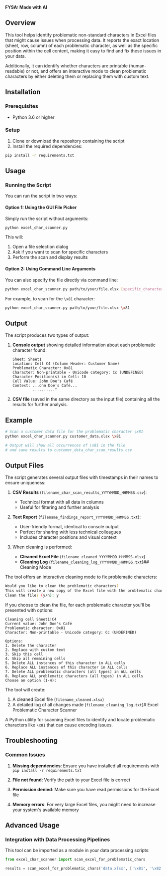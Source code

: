 **FYSA: Made with AI**

## Overview

This tool helps identify problematic non-standard characters in Excel files that might cause issues when processing data. It reports the exact location (sheet, row, column) of each problematic character, as well as the specific position within the cell content, making it easy to find and fix these issues in your data. 

Additionally, it can identify whether characters are printable (human-readable) or not, and offers an interactive mode to clean problematic characters by either deleting them or replacing them with custom text.

## Installation

### Prerequisites

- Python 3.6 or higher

### Setup

1. Clone or download the repository containing the script
2. Install the required dependencies:

```bash
pip install -r requirements.txt
```

## Usage

### Running the Script

You can run the script in two ways:

#### Option 1: Using the GUI File Picker

Simply run the script without arguments:

```bash
python excel_char_scanner.py
```

This will:
1. Open a file selection dialog
2. Ask if you want to scan for specific characters
3. Perform the scan and display results

#### Option 2: Using Command Line Arguments

You can also specify the file directly via command line:

```bash
python excel_char_scanner.py path/to/your/file.xlsx [specific_characters]
```

For example, to scan for the `\x81` character:
```bash
python excel_char_scanner.py path/to/your/file.xlsx \x81
```

## Output

The script produces two types of output:

1. **Console output** showing detailed information about each problematic character found:
   ```
   Sheet: Sheet1
   Location: Cell C4 (Column Header: Customer Name)
   Problematic Character: 0x81
   Character: Non-printable - Unicode category: Cc (UNDEFINED)
   Character Position(s) in Cell: 10
   Cell Value: John Doe's Café
   Context: ...ohn Doe's Café...
            ..........^
   ```

2. **CSV file** (saved in the same directory as the input file) containing all the results for further analysis.

## Example

```bash
# Scan a customer data file for the problematic character \x81
python excel_char_scanner.py customer_data.xlsx \x81

# Output will show all occurrences of \x81 in the file
# and save results to customer_data_char_scan_results.csv
```
## Output Files

The script generates several output files with timestamps in their names to ensure uniqueness:

1. **CSV Results** (`filename_char_scan_results_YYYYMMDD_HHMMSS.csv`): 
   - Technical format with all data in columns
   - Useful for filtering and further analysis

2. **Text Report** (`filename_findings_report_YYYYMMDD_HHMMSS.txt`): 
   - User-friendly format, identical to console output
   - Perfect for sharing with less technical colleagues
   - Includes character positions and visual context
   
3. When cleaning is performed:
   - **Cleaned Excel File** (`filename_cleaned_YYYYMMDD_HHMMSS.xlsx`)
   - **Cleaning Log** (`filename_cleaning_log_YYYYMMDD_HHMMSS.txt`)## Cleaning Mode

The tool offers an interactive cleaning mode to fix problematic characters:

```bash
Would you like to clean the problematic characters?
This will create a new copy of the Excel file with the problematic characters handled.
Clean the file? (y/n): y
```

If you choose to clean the file, for each problematic character you'll be presented with options:

```
Cleaning cell Sheet1!C4
Current value: John Doe's Café
Problematic character: 0x81
Character: Non-printable - Unicode category: Cc (UNDEFINED)

Options:
1. Delete the character
2. Replace with custom text
3. Skip this cell
4. Skip all remaining cells
5. Delete ALL instances of this character in ALL cells
6. Replace ALL instances of this character in ALL cells
7. Delete ALL problematic characters (all types) in ALL cells
8. Replace ALL problematic characters (all types) in ALL cells
Choose an option (1-4): 
```

The tool will create:
1. A cleaned Excel file (`filename_cleaned.xlsx`)
2. A detailed log of all changes made (`filename_cleaning_log.txt`)# Excel Problematic Character Scanner

A Python utility for scanning Excel files to identify and locate problematic characters like `\x81` that can cause encoding issues.


## Troubleshooting

### Common Issues

1. **Missing dependencies**: Ensure you have installed all requirements with `pip install -r requirements.txt`

2. **File not found**: Verify the path to your Excel file is correct

3. **Permission denied**: Make sure you have read permissions for the Excel file

4. **Memory errors**: For very large Excel files, you might need to increase your system's available memory

## Advanced Usage

### Integration with Data Processing Pipelines

This tool can be imported as a module in your data processing scripts:

```python
from excel_char_scanner import scan_excel_for_problematic_chars

results = scan_excel_for_problematic_chars('data.xlsx', ['\x81', '\x82'])
```
